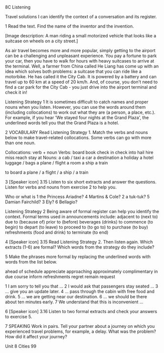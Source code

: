 8C Listening

Travel solutions
I can identify the context of a conversation and its register.

1 Read the text. Find the name of the inventor and the invention.

[Image description: A man riding a small motorized vehicle that looks like a suitcase on wheels on a city street.]

As air travel becomes more and more popular, simply getting to the airport can be a challenging and unpleasant experience. You pay a fortune to park your car, then you have to walk for hours with heavy suitcases to arrive at the terminal. Well, a farmer from China called He Liang has come up with an idea which solves both problems: a suitcase that you can ride like a motorbike. He has called it the City Cab. It is powered by a battery and can travel up to 60 km at a speed of 20 km/h. And, of course, you don't need to find a car park for the City Cab - you just drive into the airport terminal and check it in!

Listening Strategy 1
It is sometimes difficult to catch names and proper nouns when you listen. However, you can use the words around them (including collocations) to work out what they are (a person, a place, etc.). For example, if you hear 'We stayed four nights at the Grand Plaza', the underlined words tell you that the Grand Plaza is a hotel.

2 VOCABULARY Read Listening Strategy 1. Match the verbs and nouns below to make travel-related collocations. Some verbs can go with more than one noun.

Collocations: verb + noun
Verbs: board book check in check into hail hire miss reach stay at
Nouns: a cab / taxi a car a destination a holiday a hotel luggage / bags a plane / flight a room a ship a train

to board a plane / a flight / a ship / a train

3 [Speaker icon] 3.15 Listen to six short extracts and answer the questions. Listen for verbs and nouns from exercise 2 to help you.

Who or what is
1 the Princess Ariadne?   4 Martins & Cole?
2 a tuk-tuk?             5 Damian Fairchild?
3 Ely?                   6 Bellagio?

Listening Strategy 2
Being aware of formal register can help you identify the context. Formal terms used in announcements include:
adjacent to (next to) due to (because of) prior to (before) beverages (drinks) to commence (to begin) to depart (to leave) to proceed to (to go to) to purchase (to buy) refreshments (food and drink) to terminate (to end)

4 [Speaker icon] 3.15 Read Listening Strategy 2. Then listen again. Which extracts (1-6) are formal? Which words from the strategy do they include?

5 Make the phrases more formal by replacing the underlined words with words from the list below.

ahead of schedule  appreciate  approaching approximately  complimentary  in due course inform  refreshments  regret  remain  request

1 I am sorry to tell you that ...
2 I would ask that passengers stay seated ...
3 ... give you an update later.
4 ... pass through the cabin with free food and drink.
5 ... we are getting near our destination.
6 ... we should be there about ten minutes early.
7 We understand that this is inconvenient ...

6 [Speaker icon] 3.16 Listen to two formal extracts and check your answers to exercise 5.

7 SPEAKING Work in pairs. Tell your partner about a journey on which you experienced travel problems, for example, a delay. What was the problem? How did it affect your journey?

Unit 8 Cities 99